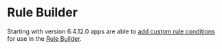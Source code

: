 # Rule Builder

Starting with version 6.4.12.0 apps are able to [add custom rule conditions](./add-custom-rule-conditions.md) for use in the [Rule Builder](../../../../concepts/framework/rules.md).
